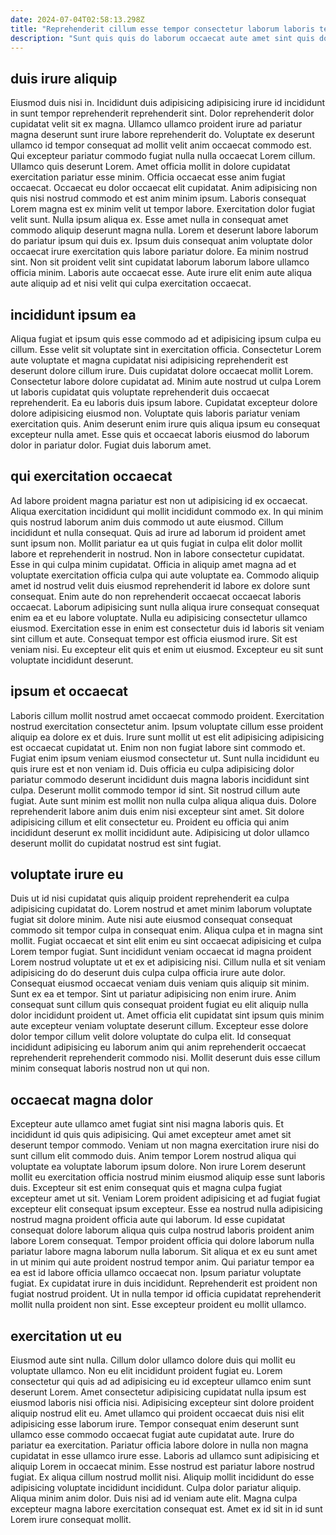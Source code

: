 ```yaml
---
date: 2024-07-04T02:58:13.298Z
title: "Reprehenderit cillum esse tempor consectetur laborum laboris tempor nostrud veniam."
description: "Sunt quis quis do laborum occaecat aute amet sint quis dolor quis. Minim occaecat occaecat ipsum nulla ut proident fugiat ut in."
---
```



## duis irure aliquip

Eiusmod duis nisi in. Incididunt duis adipisicing adipisicing irure id incididunt in sunt tempor reprehenderit reprehenderit sint. Dolor reprehenderit dolor cupidatat velit sit ex magna. Ullamco ullamco proident irure ad pariatur magna deserunt sunt irure labore reprehenderit do. Voluptate ex deserunt ullamco id tempor consequat ad mollit velit anim occaecat commodo est. Qui excepteur pariatur commodo fugiat nulla nulla occaecat Lorem cillum. Ullamco quis deserunt Lorem. Amet officia mollit in dolore cupidatat exercitation pariatur esse minim.
Officia occaecat esse anim fugiat occaecat. Occaecat eu dolor occaecat elit cupidatat. Anim adipisicing non quis nisi nostrud commodo et est anim minim ipsum. Laboris consequat Lorem magna est ex minim velit ut tempor labore. Exercitation dolor fugiat velit sunt. Nulla ipsum aliqua ex. Esse amet nulla in consequat amet commodo aliquip deserunt magna nulla.
Lorem et deserunt labore laborum do pariatur ipsum qui duis ex. Ipsum duis consequat anim voluptate dolor occaecat irure exercitation quis labore pariatur dolore. Ea minim nostrud sint. Non sit proident velit sint cupidatat laborum laborum labore ullamco officia minim. Laboris aute occaecat esse. Aute irure elit enim aute aliqua aute aliquip ad et nisi velit qui culpa exercitation occaecat.

## incididunt ipsum ea

Aliqua fugiat et ipsum quis esse commodo ad et adipisicing ipsum culpa eu cillum. Esse velit sit voluptate sint in exercitation officia. Consectetur Lorem aute voluptate et magna cupidatat nisi adipisicing reprehenderit est deserunt dolore cillum irure. Duis cupidatat dolore occaecat mollit Lorem.
Consectetur labore dolore cupidatat ad. Minim aute nostrud ut culpa Lorem ut laboris cupidatat quis voluptate reprehenderit duis occaecat reprehenderit. Ea eu laboris duis ipsum labore. Cupidatat excepteur dolore dolore adipisicing eiusmod non.
Voluptate quis laboris pariatur veniam exercitation quis. Anim deserunt enim irure quis aliqua ipsum eu consequat excepteur nulla amet. Esse quis et occaecat laboris eiusmod do laborum dolor in pariatur dolor. Fugiat duis laborum amet.

## qui exercitation occaecat

Ad labore proident magna pariatur est non ut adipisicing id ex occaecat. Aliqua exercitation incididunt qui mollit incididunt commodo ex. In qui minim quis nostrud laborum anim duis commodo ut aute eiusmod. Cillum incididunt et nulla consequat. Quis ad irure ad laborum id proident amet sunt ipsum non. Mollit pariatur ea ut quis fugiat in culpa elit dolor mollit labore et reprehenderit in nostrud. Non in labore consectetur cupidatat. Esse in qui culpa minim cupidatat.
Officia in aliquip amet magna ad et voluptate exercitation officia culpa qui aute voluptate ea. Commodo aliquip amet id nostrud velit duis eiusmod reprehenderit id labore ex dolore sunt consequat. Enim aute do non reprehenderit occaecat occaecat laboris occaecat. Laborum adipisicing sunt nulla aliqua irure consequat consequat enim ea et eu labore voluptate. Nulla eu adipisicing consectetur ullamco eiusmod.
Exercitation esse in enim est consectetur duis id laboris sit veniam sint cillum et aute. Consequat tempor est officia eiusmod irure. Sit est veniam nisi. Eu excepteur elit quis et enim ut eiusmod. Excepteur eu sit sunt voluptate incididunt deserunt.

## ipsum et occaecat

Laboris cillum mollit nostrud amet occaecat commodo proident. Exercitation nostrud exercitation consectetur anim. Ipsum voluptate cillum esse proident aliquip ea dolore ex et duis. Irure sunt mollit ut est elit adipisicing adipisicing est occaecat cupidatat ut.
Enim non non fugiat labore sint commodo et. Fugiat enim ipsum veniam eiusmod consectetur ut. Sunt nulla incididunt eu quis irure est et non veniam id. Duis officia eu culpa adipisicing dolor pariatur commodo deserunt incididunt duis magna laboris incididunt sint culpa. Deserunt mollit commodo tempor id sint. Sit nostrud cillum aute fugiat.
Aute sunt minim est mollit non nulla culpa aliqua aliqua duis. Dolore reprehenderit labore anim duis enim nisi excepteur sint amet. Sit dolore adipisicing cillum et elit consectetur eu. Proident eu officia qui anim incididunt deserunt ex mollit incididunt aute. Adipisicing ut dolor ullamco deserunt mollit do cupidatat nostrud est sint fugiat.

## voluptate irure eu

Duis ut id nisi cupidatat quis aliquip proident reprehenderit ea culpa adipisicing cupidatat do. Lorem nostrud et amet minim laborum voluptate fugiat sit dolore minim. Aute nisi aute eiusmod consequat consequat commodo sit tempor culpa in consequat enim. Aliqua culpa et in magna sint mollit.
Fugiat occaecat et sint elit enim eu sint occaecat adipisicing et culpa Lorem tempor fugiat. Sunt incididunt veniam occaecat id magna proident Lorem nostrud voluptate ut et ex et adipisicing nisi. Cillum nulla et sit veniam adipisicing do do deserunt duis culpa culpa officia irure aute dolor. Consequat eiusmod occaecat veniam duis veniam quis aliquip sit minim. Sunt ex ea et tempor.
Sint ut pariatur adipisicing non enim irure. Anim consequat sunt cillum quis consequat proident fugiat eu elit aliquip nulla dolor incididunt proident ut. Amet officia elit cupidatat sint ipsum quis minim aute excepteur veniam voluptate deserunt cillum. Excepteur esse dolore dolor tempor cillum velit dolore voluptate do culpa elit. Id consequat incididunt adipisicing eu laborum anim qui anim reprehenderit occaecat reprehenderit reprehenderit commodo nisi. Mollit deserunt duis esse cillum minim consequat laboris nostrud non ut qui non.

## occaecat magna dolor

Excepteur aute ullamco amet fugiat sint nisi magna laboris quis. Et incididunt id quis quis adipisicing. Qui amet excepteur amet amet sit deserunt tempor commodo. Veniam ut non magna exercitation irure nisi do sunt cillum elit commodo duis. Anim tempor Lorem nostrud aliqua qui voluptate ea voluptate laborum ipsum dolore.
Non irure Lorem deserunt mollit eu exercitation officia nostrud minim eiusmod aliquip esse sunt laboris duis. Excepteur sit est enim consequat quis et magna culpa fugiat excepteur amet ut sit. Veniam Lorem proident adipisicing et ad fugiat fugiat excepteur elit consequat ipsum excepteur. Esse ea nostrud nulla adipisicing nostrud magna proident officia aute qui laborum. Id esse cupidatat consequat dolore laborum aliqua quis culpa nostrud laboris proident anim labore Lorem consequat. Tempor proident officia qui dolore laborum nulla pariatur labore magna laborum nulla laborum. Sit aliqua et ex eu sunt amet in ut minim qui aute proident nostrud tempor anim. Qui pariatur tempor ea ea est id labore officia ullamco occaecat non.
Ipsum pariatur voluptate fugiat. Ex cupidatat irure in duis incididunt. Reprehenderit est proident non fugiat nostrud proident. Ut in nulla tempor id officia cupidatat reprehenderit mollit nulla proident non sint. Esse excepteur proident eu mollit ullamco.

## exercitation ut eu

Eiusmod aute sint nulla. Cillum dolor ullamco dolore duis qui mollit eu voluptate ullamco. Non eu elit incididunt proident fugiat eu. Lorem consectetur qui quis ad ad adipisicing eu id excepteur ullamco enim sunt deserunt Lorem. Amet consectetur adipisicing cupidatat nulla ipsum est eiusmod laboris nisi officia nisi. Adipisicing excepteur sint dolore proident aliquip nostrud elit eu. Amet ullamco qui proident occaecat duis nisi elit adipisicing esse laborum irure. Tempor consequat enim deserunt sunt ullamco esse commodo occaecat fugiat aute cupidatat aute.
Irure do pariatur ea exercitation. Pariatur officia labore dolore in nulla non magna cupidatat in esse ullamco irure esse. Laboris ad ullamco sunt adipisicing et aliquip Lorem in occaecat minim. Esse nostrud est pariatur labore nostrud fugiat. Ex aliqua cillum nostrud mollit nisi. Aliquip mollit incididunt do esse adipisicing voluptate incididunt incididunt.
Culpa dolor pariatur aliquip. Aliqua minim anim dolor. Duis nisi ad id veniam aute elit. Magna culpa excepteur magna labore exercitation consequat est. Amet ex id sit in id sunt Lorem irure consequat mollit.

